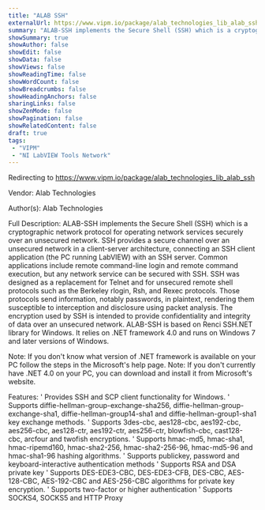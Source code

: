 ```yaml
---
title: "ALAB SSH"
externalUrl: https://www.vipm.io/package/alab_technologies_lib_alab_ssh
summary: "ALAB-SSH implements the Secure Shell (SSH) which is a cryptographic network protocol for operating network services securely over an unsecured network."
showSummary: true
showAuthor: false
showEdit: false
showData: false
showViews: false
showReadingTime: false
showWordCount: false
showBreadcrumbs: false
showHeadingAnchors: false
sharingLinks: false
showZenMode: false
showPagination: false
showRelatedContent: false
draft: true
tags:
 - "VIPM"
 - "NI LabVIEW Tools Network"
---
```


Redirecting to https://www.vipm.io/package/alab_technologies_lib_alab_ssh

Vendor: Alab Technologies

Author(s): Alab Technologies
 
Full Description:
ALAB-SSH implements the Secure Shell (SSH) which is a cryptographic network protocol for operating network services securely over an unsecured network. SSH provides a secure channel over an unsecured network in a client-server architecture, connecting an SSH client application (the PC running LabVIEW) with an SSH server. Common applications include remote command-line login and remote command execution, but any network service can be secured with SSH. 
SSH was designed as a replacement for Telnet and for unsecured remote shell protocols such as the Berkeley rlogin, Rsh, and Rexec protocols. Those protocols send information, notably passwords, in plaintext, rendering them susceptible to interception and disclosure using packet analysis. The encryption used by SSH is intended to provide confidentiality and integrity of data over an unsecured network.
ALAB-SSH is based on Renci SSH.NET library for Windows. It relies on .NET framework 4.0 and runs on Windows 7 and later versions of Windows. 

Note: If you don't know what version of .NET framework is available on your PC follow the steps in the Microsoft's help page.
Note: If you don't currently have .NET 4.0 on your PC, you can download and install it from Microsoft's website.

Features:
'	Provides SSH and SCP client functionality for Windows.
'	Supports diffie-hellman-group-exchange-sha256, diffie-hellman-group-exchange-sha1, diffie-hellman-group14-sha1 and diffie-hellman-group1-sha1 key exchange methods.
'	Supports 3des-cbc, aes128-cbc, aes192-cbc, aes256-cbc, aes128-ctr, aes192-ctr, aes256-ctr, blowfish-cbc, cast128-cbc, arcfour and twofish encryptions.
'	Supports hmac-md5, hmac-sha1, hmac-ripemd160, hmac-sha2-256, hmac-sha2-256-96, hmac-md5-96 and hmac-sha1-96 hashing algorithms.
'	Supports publickey, password and keyboard-interactive authentication methods
'	Supports RSA and DSA private key
'	Supports DES-EDE3-CBC, DES-EDE3-CFB, DES-CBC, AES-128-CBC, AES-192-CBC and AES-256-CBC algorithms for private key encryption.
'	Supports two-factor or higher authentication
'	Supports SOCKS4, SOCKS5 and HTTP Proxy